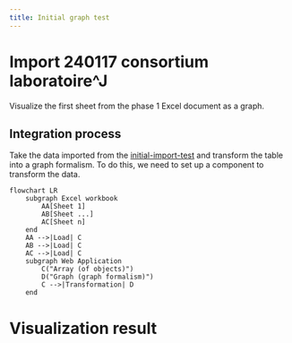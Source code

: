 ```yaml
---
title: Initial graph test
---
```


# Import 240117 consortium laboratoire^J

Visualize the first sheet from the phase 1 Excel document as a graph.

## Integration process

Take the data imported from the [initial-import-test](./initial-import-test) and transform the table into a graph formalism.
To do this, we need to set up a component to transform the data.

```mermaid
flowchart LR
    subgraph Excel workbook
        AA[Sheet 1]
        AB[Sheet ...]
        AC[Sheet n]
    end
    AA -->|Load| C
    AB -->|Load| C
    AC -->|Load| C
    subgraph Web Application
        C("Array (of objects)")
        D("Graph (graph formalism)")
        C -->|Transformation| D
    end
```

# Visualization result
